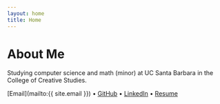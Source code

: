 ```yaml
---
layout: home
title: Home
---
```


# About Me
Studying computer science and math (minor) at UC Santa Barbara in the College of Creative Studies.

[Email](mailto:{{ site.email }}) &#8226; [GitHub](https://github.com/rohildshah) &#8226; [LinkedIn](https://www.linkedin.com/in/rohildshah) &#8226; [Resume](https://drive.google.com/file/d/1KF6JpS9Moinuxcn2v8H7f5QaxkAd4zcB/preview)



